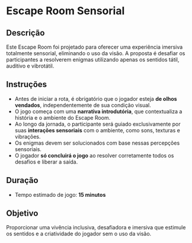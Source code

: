 # Escape Room Sensorial

## Descrição
Este Escape Room foi projetado para oferecer uma experiência imersiva totalmente sensorial, eliminando o uso da visão. A proposta é desafiar os participantes a resolverem enigmas utilizando apenas os sentidos tátil, auditivo e vibrotátil.

## Instruções
- Antes de iniciar a rota, é obrigatório que o jogador esteja **de olhos vendados**, independentemente de sua condição visual.
- O jogo começa com uma **narrativa introdutória**, que contextualiza a história e o ambiente do Escape Room.
- Ao longo da jornada, o participante será guiado exclusivamente por suas **interações sensoriais** com o ambiente, como sons, texturas e vibrações.
- Os enigmas devem ser solucionados com base nessas percepções sensoriais.
- O jogador **só concluirá o jogo** ao resolver corretamente todos os desafios e liberar a saída.

## Duração
- Tempo estimado de jogo: **15 minutos**

## Objetivo
Proporcionar uma vivência inclusiva, desafiadora e imersiva que estimule os sentidos e a criatividade do jogador sem o uso da visão.
